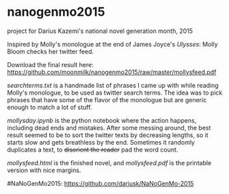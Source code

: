 # nanogenmo2015
project for Darius Kazemi's national novel generation month, 2015

Inspired by Molly's monologue at the end of James Joyce's _Ulysses_: Molly Bloom checks her twitter feed. 

Download the final result here: https://github.com/moonmilk/nanogenmo2015/raw/master/mollysfeed.pdf

_searchterms.txt_ is a handmade list of phrases I came up with while reading Molly's monologue, to be used as twitter search terms. The idea was to pick phrases that have some of the flavor of the monologue but are generic enough to match a lot of stuff.

_mollysday.ipynb_ is the python notebook where the action happens, including dead ends and mistakes. After some messing around, the best result seemed to be to sort the twitter texts by decreasing lengths, so it starts slow and gets breathless by the end. Sometimes it randomly duplicates a text, to ~~disorient the reader~~ pad the word count.

_mollysfeed.html_ is the finished novel, and _mollysfeed.pdf_ is the printable version with nice margins.

#NaNoGenMo2015: https://github.com/dariusk/NaNoGenMo-2015
